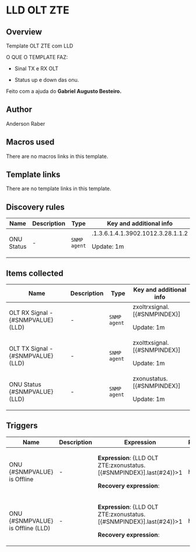 # LLD OLT ZTE

## Overview

Template OLT ZTE com LLD


 


O QUE O TEMPLATE FAZ:


 


- Sinal TX e RX OLT


- Status up e down das onu.


 


Feito com a ajuda do **Gabriel Augusto Besteiro.**

## Author

Anderson Raber

## Macros used

There are no macros links in this template.

## Template links

There are no template links in this template.

## Discovery rules

|Name|Description|Type|Key and additional info|
|----|-----------|----|----|
|ONU Status|<p>-</p>|`SNMP agent`|.1.3.6.1.4.1.3902.1012.3.28.1.1.2<p>Update: 1m</p>|
## Items collected

|Name|Description|Type|Key and additional info|
|----|-----------|----|----|
|OLT RX Signal - {#SNMPVALUE} (LLD)|<p>-</p>|`SNMP agent`|zxoltrxsignal.[{#SNMPINDEX}]<p>Update: 1m</p>|
|OLT TX Signal - {#SNMPVALUE} (LLD)|<p>-</p>|`SNMP agent`|zxolttxsignal.[{#SNMPINDEX}]<p>Update: 1m</p>|
|ONU Status {#SNMPVALUE} (LLD)|<p>-</p>|`SNMP agent`|zxonustatus.[{#SNMPINDEX}]<p>Update: 1m</p>|
## Triggers

|Name|Description|Expression|Priority|
|----|-----------|----------|--------|
|ONU {#SNMPVALUE} is Offline|<p>-</p>|<p>**Expression**: {LLD OLT ZTE:zxonustatus.[{#SNMPINDEX}].last(#24)}>1</p><p>**Recovery expression**: </p>|high|
|ONU {#SNMPVALUE} is Offline (LLD)|<p>-</p>|<p>**Expression**: {LLD OLT ZTE:zxonustatus.[{#SNMPINDEX}].last(#24)}>1</p><p>**Recovery expression**: </p>|high|
